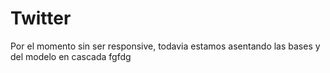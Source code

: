 # Twitter
Por el momento sin ser responsive, todavia estamos asentando las bases y del modelo en cascada
fgfdg
